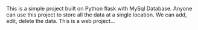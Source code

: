 This is a simple project built on Python flask with MySql Database.
Anyone can use this project to store all the data at a single location.
We can add, edit, delete the data.
This is a web project...